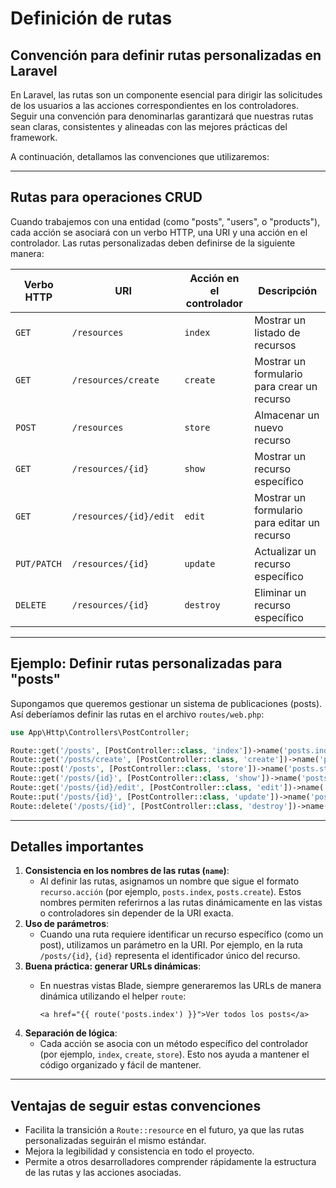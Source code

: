 # Definición de rutas

## Convención para definir rutas personalizadas en Laravel

En Laravel, las rutas son un componente esencial para dirigir las solicitudes de los usuarios a las acciones correspondientes en los controladores. Seguir una convención para denominarlas  garantizará que nuestras rutas sean claras, consistentes y alineadas con las mejores prácticas del framework.

A continuación, detallamos las convenciones que utilizaremos:

***

## **Rutas para operaciones CRUD**

Cuando trabajemos con una entidad (como "posts", "users", o "products"), cada acción se asociará con un verbo HTTP, una URI y una acción en el controlador. Las rutas personalizadas deben definirse de la siguiente manera:

| **Verbo HTTP** | **URI**                | **Acción en el controlador** | **Descripción**                              |
| -------------- | ---------------------- | ---------------------------- | -------------------------------------------- |
| `GET`          | `/resources`           | `index`                      | Mostrar un listado de recursos               |
| `GET`          | `/resources/create`    | `create`                     | Mostrar un formulario para crear un recurso  |
| `POST`         | `/resources`           | `store`                      | Almacenar un nuevo recurso                   |
| `GET`          | `/resources/{id}`      | `show`                       | Mostrar un recurso específico                |
| `GET`          | `/resources/{id}/edit` | `edit`                       | Mostrar un formulario para editar un recurso |
| `PUT/PATCH`    | `/resources/{id}`      | `update`                     | Actualizar un recurso específico             |
| `DELETE`       | `/resources/{id}`      | `destroy`                    | Eliminar un recurso específico               |

***

## **Ejemplo: Definir rutas personalizadas para "posts"**

Supongamos que queremos gestionar un sistema de publicaciones (posts). Así deberíamos definir las rutas en el archivo `routes/web.php`:

```php
use App\Http\Controllers\PostController;

Route::get('/posts', [PostController::class, 'index'])->name('posts.index');       // Listar todos los posts
Route::get('/posts/create', [PostController::class, 'create'])->name('posts.create'); // Formulario para crear un post
Route::post('/posts', [PostController::class, 'store'])->name('posts.store');     // Guardar un nuevo post
Route::get('/posts/{id}', [PostController::class, 'show'])->name('posts.show');   // Mostrar un post específico
Route::get('/posts/{id}/edit', [PostController::class, 'edit'])->name('posts.edit'); // Formulario para editar un post
Route::put('/posts/{id}', [PostController::class, 'update'])->name('posts.update'); // Actualizar un post específico
Route::delete('/posts/{id}', [PostController::class, 'destroy'])->name('posts.destroy'); // Eliminar un post
```

***

## **Detalles importantes**

1. **Consistencia en los nombres de las rutas (`name`)**:
   * Al definir las rutas, asignamos un nombre que sigue el formato `recurso.acción` (por ejemplo, `posts.index`, `posts.create`). Estos nombres permiten referirnos a las rutas dinámicamente en las vistas o controladores sin depender de la URI exacta.
2. **Uso de parámetros**:
   * Cuando una ruta requiere identificar un recurso específico (como un post), utilizamos un parámetro en la URI. Por ejemplo, en la ruta `/posts/{id}`, `{id}` representa el identificador único del recurso.
3. **Buena práctica: generar URLs dinámicas**:
   *   En nuestras vistas Blade, siempre generaremos las URLs de manera dinámica utilizando el helper `route`:

       ```blade
       <a href="{{ route('posts.index') }}">Ver todos los posts</a>
       ```
4. **Separación de lógica**:
   * Cada acción se asocia con un método específico del controlador (por ejemplo, `index`, `create`, `store`). Esto nos ayuda a mantener el código organizado y fácil de mantener.

***

## **Ventajas de seguir estas convenciones**

* Facilita la transición a `Route::resource` en el futuro, ya que las rutas personalizadas seguirán el mismo estándar.
* Mejora la legibilidad y consistencia en todo el proyecto.
* Permite a otros desarrolladores comprender rápidamente la estructura de las rutas y las acciones asociadas.

